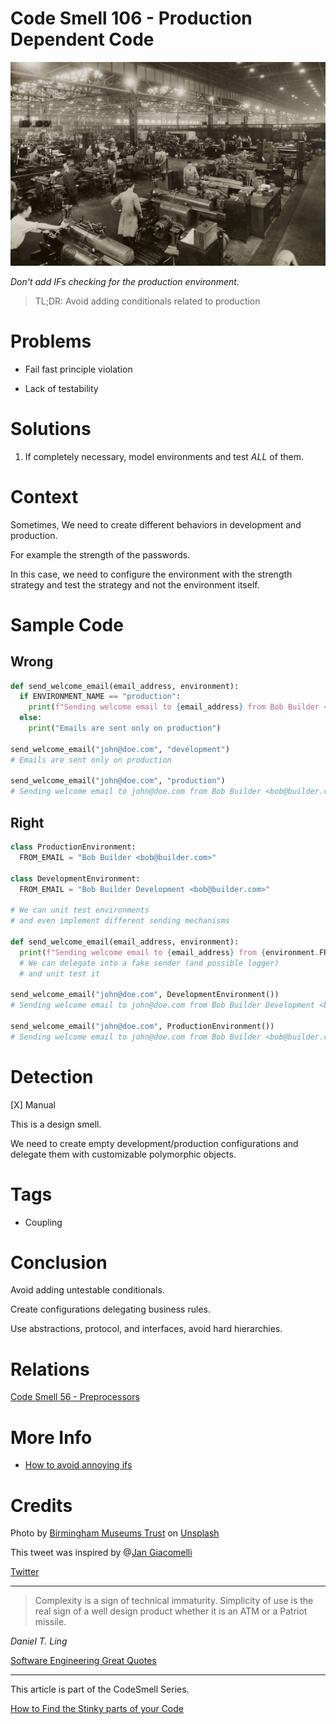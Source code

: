 # Code Smell 106 - Production Dependent Code

![Code Smell 106 - Production Dependent Code](Code%20Smell%20106%20-%20Production%20Dependent%20Code.jpg)

*Don't add IFs checking for the production environment.*

> TL;DR: Avoid adding conditionals related to production 

# Problems

- Fail fast principle violation

- Lack of testability

# Solutions

1. If completely necessary, model environments and test *ALL* of them.

# Context

Sometimes, We need to create different behaviors in development and production.

For example the strength of the passwords.

In this case, we need to configure the environment with the strength strategy and test the strategy and not the environment itself.

# Sample Code

## Wrong

[Gist Url]: # (https://gist.github.com/mcsee/2b00edcf1fded330263a4773b227cd06)
```python
def send_welcome_email(email_address, environment):
  if ENVIRONMENT_NAME == "production":
    print(f"Sending welcome email to {email_address} from Bob Builder <bob@builder.com>")
  else:
    print("Emails are sent only on production")
    
send_welcome_email("john@doe.com", "development")
# Emails are sent only on production

send_welcome_email("john@doe.com", "production")
# Sending welcome email to john@doe.com from Bob Builder <bob@builder.com>
```

## Right

[Gist Url]: # (https://gist.github.com/mcsee/4a598f416f01357597a072d75ba30a6f)
```python
class ProductionEnvironment:
  FROM_EMAIL = "Bob Builder <bob@builder.com>"

class DevelopmentEnvironment:
  FROM_EMAIL = "Bob Builder Development <bob@builder.com>"
  
# We can unit test environments
# and even implement different sending mechanisms

def send_welcome_email(email_address, environment):
  print(f"Sending welcome email to {email_address} from {environment.FROM_EMAIL}")
  # We can delegate into a fake sender (and possible logger)
  # and unit test it

send_welcome_email("john@doe.com", DevelopmentEnvironment())
# Sending welcome email to john@doe.com from Bob Builder Development <bob@builder.com>

send_welcome_email("john@doe.com", ProductionEnvironment())
# Sending welcome email to john@doe.com from Bob Builder <bob@builder.com>
```

# Detection

[X] Manual

This is a design smell. 

We need to create empty development/production configurations and delegate them with customizable polymorphic objects.

# Tags

- Coupling

# Conclusion

Avoid adding untestable conditionals. 

Create configurations delegating business rules.

Use abstractions, protocol, and interfaces, avoid hard hierarchies.

# Relations

[Code Smell 56 - Preprocessors](https://github.com/mcsee/Software-Design-Articles/tree/main/Articles/Code%20Smells/Code%20Smell%2056%20-%20Preprocessors/readme.md)

# More Info

- [How to avoid annoying ifs](https://github.com/mcsee/Software-Design-Articles/tree/main/Articles/Theory/How%20to%20Get%20Rid%20of%20Annoying%20IFs%20Forever/readme.md)

# Credits

Photo by [Birmingham Museums Trust](https://unsplash.com/@birminghammuseumstrust) on [Unsplash](https://unsplash.com/s/photos/production-line)
  
This tweet was inspired by @[Jan Giacomelli](@jangia)

[Twitter](https://twitter.com/1462469614177173505)

* * *

> Complexity is a sign of technical immaturity. Simplicity of use is the real sign of a well design product whether it is an ATM or a Patriot missile.

_Daniel T. Ling_
 
[Software Engineering Great Quotes](https://github.com/mcsee/Software-Design-Articles/tree/main/Articles/Quotes/Software%20Engineering%20Great%20Quotes/readme.md)

* * *

This article is part of the CodeSmell Series.

[How to Find the Stinky parts of your Code](https://github.com/mcsee/Software-Design-Articles/tree/main/Articles/Code%20Smells/How%20to%20Find%20the%20Stinky%20parts%20of%20your%20Code/readme.md)
